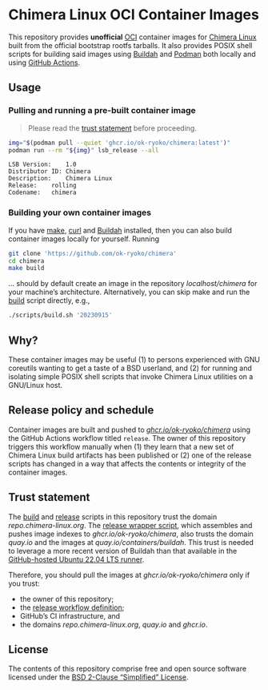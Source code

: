 # Chimera Linux OCI Container Images

This repository provides **unofficial** [OCI] container images for [Chimera Linux] built from the official bootstrap rootfs tarballs. It also provides POSIX shell scripts for building said images using [Buildah] and [Podman] both locally and using [GitHub Actions].

## Usage

### Pulling and running a pre-built container image

> Please read the [trust statement](#trust-statement) before proceeding.

```sh
img="$(podman pull --quiet 'ghcr.io/ok-ryoko/chimera:latest')"
podman run --rm "${img}" lsb_release --all
```

```
LSB Version:	1.0
Distributor ID:	Chimera
Description:	Chimera Linux
Release:	rolling
Codename:	chimera
```

### Building your own container images

If you have [make], [curl] and [Buildah] installed, then you can also build container images locally for yourself. Running

```sh
git clone 'https://github.com/ok-ryoko/chimera'
cd chimera
make build
```

… should by default create an image in the repository *localhost/chimera* for your machine’s architecture. Alternatively, you can skip make and run the [build] script directly, e.g.,

```sh
./scripts/build.sh '20230915'
```

## Why?

These container images may be useful (1) to persons experienced with GNU coreutils wanting to get a taste of a BSD userland, and (2) for running and isolating simple POSIX shell scripts that invoke Chimera Linux utilities on a GNU/Linux host.

## Release policy and schedule

Container images are built and pushed to *[ghcr.io/ok-ryoko/chimera]* using the GitHub Actions workflow titled `release`. The owner of this repository triggers this workflow manually when (1) they learn that a new set of Chimera Linux build artifacts has been published or (2) one of the release scripts has changed in a way that affects the contents or integrity of the container images.

## Trust statement

The [build] and [release] scripts in this repository trust the domain *repo.chimera-linux.org*. The [release wrapper script], which assembles and pushes image indexes to *ghcr.io/ok-ryoko/chimera*, also trusts the domain *quay.io* and the images at *quay.io/containers/buildah*. This trust is needed to leverage a more recent version of Buildah than that available in the [GitHub-hosted Ubuntu 22.04 LTS runner].

Therefore, you should pull the images at *ghcr.io/ok-ryoko/chimera* only if you trust:

- the owner of this repository;
- the [release workflow definition];
- GitHub’s CI infrastructure, and
- the domains *repo.chimera-linux.org*, *quay.io* and *ghcr.io*.

## License

The contents of this repository comprise free and open source software licensed under the [BSD 2-Clause “Simplified” License][license].

[build]: ./scripts/build.sh
[Buildah]: https://buildah.io/
[Chimera Linux]: https://chimera-linux.org/
[curl]: https://curl.se/
[ghcr.io/ok-ryoko/chimera]: https://github.com/ok-ryoko/chimera/pkgs/container/chimera
[GitHub Actions]: https://github.com/features/actions
[GitHub-hosted Ubuntu 22.04 LTS runner]: https://github.com/actions/runner-images/blob/main/images/linux/Ubuntu2204-Readme.md
[license]: ./LICENSE
[make]: https://pubs.opengroup.org/onlinepubs/9699919799/utilities/make.html
[OCI]: https://opencontainers.org/
[Podman]: https://podman.io/
[release workflow definition]: ./.github/workflows/release.yml
[release wrapper script]: ./scripts/release_wrapper.sh
[release]: ./scripts/release.sh
